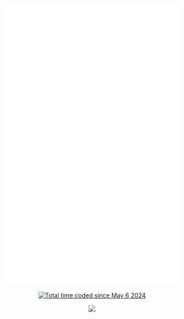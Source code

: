 
<p align="center"><img src="/github-metrics.svg" alt="Metrics" width="400"></p>
<p align="center"><a href="https://wakatime.com/@575be6fb-dae0-4ee6-89bb-0c841fb08a85"><img src="https://wakatime.com/badge/user/575be6fb-dae0-4ee6-89bb-0c841fb08a85.svg" alt="Total time coded since May 6 2024" /></a></p>
<p align="center"><img src="https://user-badge.committers.top/india/korrykatti.svg"></p>
